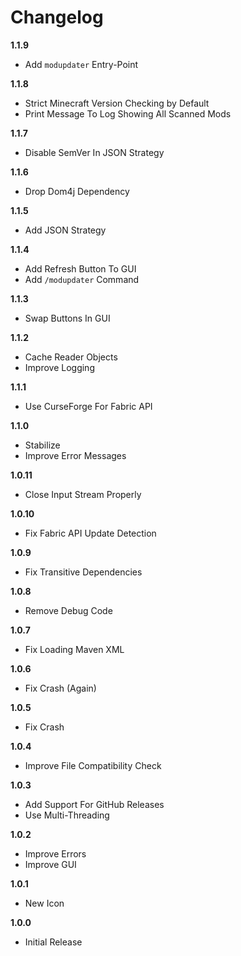 # Changelog

**1.1.9**
* Add ```modupdater``` Entry-Point

**1.1.8**
* Strict Minecraft Version Checking by Default
* Print Message To Log Showing All Scanned Mods

**1.1.7**
* Disable SemVer In JSON Strategy

**1.1.6**
* Drop Dom4j Dependency

**1.1.5**
* Add JSON Strategy

**1.1.4**
* Add Refresh Button To GUI
* Add ``/modupdater`` Command

**1.1.3**
* Swap Buttons In GUI

**1.1.2**
* Cache Reader Objects
* Improve Logging

**1.1.1**
* Use CurseForge For Fabric API

**1.1.0**
* Stabilize
* Improve Error Messages

**1.0.11**
* Close Input Stream Properly

**1.0.10**
* Fix Fabric API Update Detection

**1.0.9**
* Fix Transitive Dependencies

**1.0.8**
* Remove Debug Code

**1.0.7**
* Fix Loading Maven XML

**1.0.6**
* Fix Crash (Again)

**1.0.5**
* Fix Crash

**1.0.4**
* Improve File Compatibility Check

**1.0.3**
* Add Support For GitHub Releases
* Use Multi-Threading

**1.0.2**
* Improve Errors
* Improve GUI

**1.0.1**
* New Icon

**1.0.0**
* Initial Release